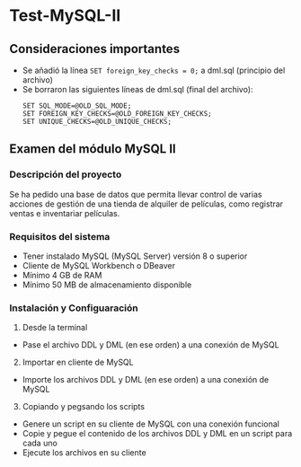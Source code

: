 # Test-MySQL-II
## Consideraciones importantes
- Se añadió la línea `SET foreign_key_checks = 0;` a dml.sql (principio del archivo)
- Se borraron las siguientes líneas de dml.sql (final del archivo):
  ```
  SET SQL_MODE=@OLD_SQL_MODE;
  SET FOREIGN_KEY_CHECKS=@OLD_FOREIGN_KEY_CHECKS;
  SET UNIQUE_CHECKS=@OLD_UNIQUE_CHECKS;
  ```
## Examen del módulo MySQL II
### Descripción del proyecto
Se ha pedido una base de datos que permita llevar control de varias acciones de gestión de una tienda de alquiler de películas, como registrar ventas e inventariar películas.

### Requisitos del sistema
- Tener instalado MySQL (MySQL Server) versión 8 o superior
- Cliente de MySQL Workbench o DBeaver
- Mínimo 4 GB de RAM
- Mínimo 50 MB de almacenamiento disponible

### Instalación y Configuaración
1. Desde la terminal
  - Pase el archivo DDL y DML (en ese orden) a una conexión de MySQL
2. Importar en  cliente de MySQL
  - Importe los archivos DDL y DML (en ese orden) a una conexión de MySQL
3. Copiando y pegsando los scripts
  - Genere un script en su cliente de MySQL con una conexión funcional
  - Copie y pegue el contenido de los archivos DDL y DML en un script para cada uno
  - Ejecute los archivos en su cliente
